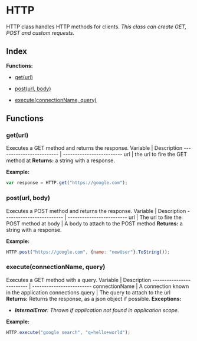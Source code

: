 # HTTP
HTTP class handles HTTP methods for clients.
_This class can create GET, POST and custom requests._




## Index
**Functions:**
* [get(url)](#get(url))

* [post(url, body)](#post(url,-body))

* [execute(connectionName, query)](#execute(connectionName,-query))





## Functions
### get(url)
Executes a GET method and returns the response.
Variable | Description
 ------------------------- | -------------------------
url | the url to fire the GET method at
**Returns:**
a string with a response.




**Example:**
```javascript
var response = HTTP.get("https://google.com");
```




### post(url, body)
Executes a POST method and returns the response.
Variable | Description
 ------------------------- | -------------------------
url | The url to fire the POST method at
body | A body to attach to the POST method
**Returns:**
a string with a response.




**Example:**
```javascript
HTTP.post("https://google.com", {name: "newUser"}.ToString());
```




### execute(connectionName, query)
Executes a GET method with a query.
Variable | Description
 ------------------------- | -------------------------
connectionName | A connection known in the application connections
query | The query to attach to the url
**Returns:**
Returns the response, as a json object if possible.
**Exceptions:**
* _**InternalError**: Thrown if application not found in application scope._




**Example:**
```javascript
HTTP.execute("google search", "q=hello+world");
```




